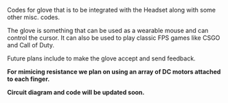 Codes for glove that is to be integrated with the Headset along with some other misc. codes.

The glove is something that can be used as a wearable mouse and can control the cursor. It can also be used to play classic FPS games like CSGO and Call of Duty.

Future plans include to make the glove accept and send feedback.

<b>For mimicing resistance we plan on using an array of DC motors attached to each finger.
  
  Circuit diagram and code will be updated soon.
